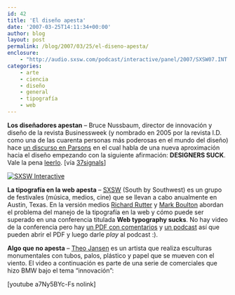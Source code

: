 ```yaml
---
id: 42
title: 'El diseño apesta'
date: '2007-03-25T14:11:34+00:00'
author: blog
layout: post
permalink: /blog/2007/03/25/el-diseno-apesta/
enclosure:
    - "http://audio.sxsw.com/podcast/interactive/panel/2007/SXSW07.INT.20070312.WebTypographySucks.mp3\n28486115\naudio/mpeg"
categories:
    - arte
    - ciencia
    - diseño
    - general
    - tipografí­a
    - web
---
```


**Los diseñadores apestan** – Bruce Nussbaum, director de innovación y diseño de la revista Businessweek (y nombrado en 2005 por la revista I.D. como una de las cuarenta personas más poderosas en el mundo del diseño) hace [un discurso en Parsons](http://www.businessweek.com/innovate/NussbaumOnDesign/archives/2007/03/are_designers_t.html?campaign_id=rss_blog_nussbaumondesign "el discurso transcrito") en el cual habla de una nueva aproximación hacia el diseño empezando con la siguiente afirmación: **DESIGNERS SUCK**. Vale la pena [leerlo](http://www.businessweek.com/innovate/NussbaumOnDesign/archives/2007/03/are_designers_t.html?campaign_id=rss_blog_nussbaumondesign "el discurso transcrito"). \[ví­a [37signals](http://www.37signals.com/svn/posts/331-sunspots-the-vision-edition)\]

[![SXSW Interactive](//www.mauriciogiraldo.com/blog/wp-content/uploads/2007/03/sxsw.gif)](http://2007.sxsw.com/interactive/ "sitio web SXSW Interactive")

**La tipografí­a en la web apesta** – [SXSW](http://2007.sxsw.com/about/) (South by Southwest) es un grupo de festivales (música, medios, cine) que se llevan a cabo anualmente en Austin, Texas. En la versión medios [Richard Rutter](http://clagnut.com/ "sitio web Richard Rutter") y [Mark Boulton](http://markboulton.co.uk "sitio web Mark Boulton") abordan el problema del manejo de la tipografí­a en la web y cómo puede ser superado en una conferencia titulada **Web typography sucks**. No hay video de la conferencia pero hay [un PDF con comentarios](http://webtypography.net/sxsw2007/webtypography-sxsw2007-notes.pdf) y [un podcast](http://audio.sxsw.com/podcast/interactive/panel/2007/SXSW07.INT.20070312.WebTypographySucks.mp3) así­ que pueden abrir el PDF y luego darle *play* al podcast :).

**Algo que no apesta** – [Theo Jansen](http://www.strandbeest.com/) es un artista que realiza esculturas monumentales con tubos, palos, plástico y papel que se mueven con el viento. El video a continuación es parte de una serie de comerciales que hizo BMW bajo el tema “innovación”:

\[youtube a7Ny5BYc-Fs nolink\]